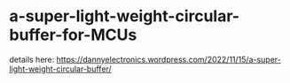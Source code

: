 # a-super-light-weight-circular-buffer-for-MCUs

details here: https://dannyelectronics.wordpress.com/2022/11/15/a-super-light-weight-circular-buffer/
